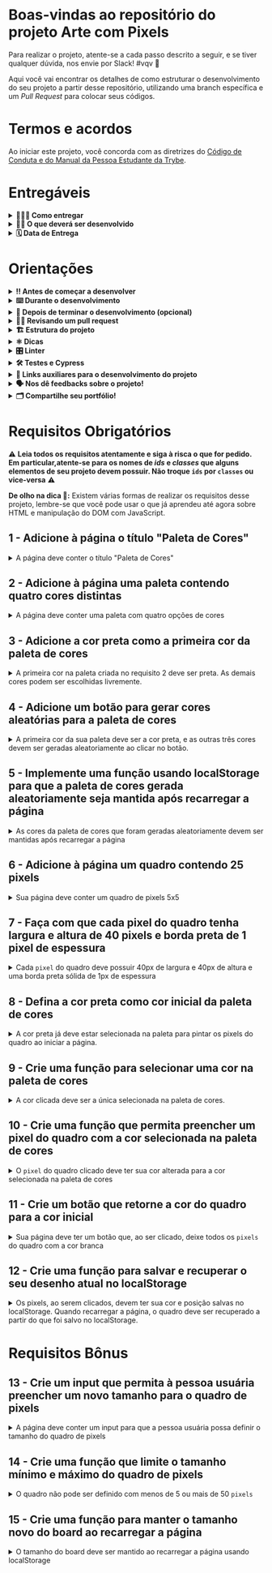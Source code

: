 # Boas-vindas ao repositório do projeto Arte com Pixels

Para realizar o projeto, atente-se a cada passo descrito a seguir, e se tiver qualquer dúvida, nos envie por Slack! #vqv :rocket:

Aqui você vai encontrar os detalhes de como estruturar o desenvolvimento do seu projeto a partir desse repositório, utilizando uma branch específica e um _Pull Request_ para colocar seus códigos.

# Termos e acordos

Ao iniciar este projeto, você concorda com as diretrizes do [Código de Conduta e do Manual da Pessoa Estudante da Trybe](https://app.betrybe.com/manual-estudante/codigo-de-etica-e-conduta).

# Entregáveis

<details>
  <summary><strong>🤷🏽‍♀️ Como entregar</strong></summary><br />

  Para entregar o seu projeto você deverá criar um _Pull Request_ neste repositório.

  Lembre-se que você pode consultar nosso conteúdo sobre [Git & GitHub](https://app.betrybe.com/course/4d67f5b4-34a6-489f-a205-b6c7dc50fc16/) e nosso [Blog - Git & GitHub](https://blog.betrybe.com/tecnologia/git-e-github/) sempre que precisar!
</details>

<details>
  <summary><strong>👨‍💻 O que deverá ser desenvolvido</strong></summary><br />

Neste projeto, você vai implementar um editor de arte com pixels em que a pessoa usuária poderá escolher uma cor em uma paleta de cores e poderá pintar o que quiser em um quadro branco 🎨 🧑‍🎨

💡 Veja o exemplo a seguir de como o projeto pode se parecer depois de pronto.

![exemplo de arte com pixels](./art-with-pixels.gif)

Você pode ~~e deve~~ ir além para deixar o projeto com a sua cara e impressionar todas as pessoas, mas não deixe de cumprir os requisitos!

</details>

<details>
  <summary><strong>🗓 Data de Entrega</strong></summary><br />

* Este projeto é individual;
* São `X` dias de projeto;
* Data para entrega do projeto: `dd/mm/yyyy - 14:00h`.

</details>

# Orientações

<details>
  <summary><strong>‼️ Antes de começar a desenvolver</strong></summary><br />

1. Clone o repositório

* Use o comando: `git clone git@github.com:tryber/sd-0x-project-pixels-art.git`
* Entre na pasta do repositório que você acabou de clonar:
  * `cd sd-0x-project-pixels-art`

2. Instale as dependências

* `npm install`

3. Crie uma branch a partir da branch `main`

* Verifique que você está na branch `main`
  * Exemplo: `git branch`
* Se não estiver, mude para a branch `main`
  * Exemplo: `git checkout main`
* Agora crie uma branch à qual você vai submeter os `commits` de seu projeto
  * Você deve criar uma branch no seguinte formato: `nome-sobrenome-nome-do-projeto`
  * Exemplo: `git checkout -b mariazinha-project-pixels-art`

4. Adicione as mudanças ao _stage_ do Git e faça um `commit`

* Verifique que as mudanças ainda não estão no _stage_
  * Exemplo: `git status` (devem aparecer listados os novos arquivos em vermelho)
* Adicione o novo arquivo ao _stage_ do Git
  * Exemplo:
    * `git add .` (adicionando todas as mudanças - _que estavam em vermelho_ - ao stage do Git)
    * `git status` (devem aparecer listados os arquivos em verde)
* Faça o `commit` inicial
  * Exemplo:
    * `git commit -m 'iniciando o projeto pixels art'` (fazendo o primeiro commit)
    * `git status` (deve aparecer uma mensagem tipo _nothing to commit_ )

5. Adicione a sua branch com o novo `commit` ao repositório remoto

* Usando o exemplo anterior: `git push -u origin mariazinha-project-pixels-art`

6. Crie um novo `Pull Request` _(PR)_

* Vá até a página de _Pull Requests_ do [repositório no GitHub](https://github.com/tryber/sd-0x-project-pixels-art/pulls)
* Clique no botão verde _"New pull request"_
* Clique na caixa de seleção _"Compare"_ e escolha a sua branch **com atenção**
* Coloque um título para a sua Pull Request
  * Exemplo: "Cria tela de busca"
* Clique no botão verde "Create pull request"
* Adicione uma descrição para o _Pull Request_, e clique no botão verde _"Create pull request"_
* **Não se preocupe em preencher mais nada por enquanto!**
* Volte até a [página de _Pull Requests_ do repositório](https://github.com/tryber/sd-0x-project-pixels-art/pulls) e confira que o seu _Pull Request_ está criado

</details>

<details>
  <summary><strong>⌨️ Durante o desenvolvimento</strong></summary>

* Faça `commits` das alterações que você fizer no código regularmente

* Lembre-se de sempre após um (ou alguns) `commits` atualizar o repositório remoto

* Os comandos que você utilizará com mais frequência são:
  1. `git status` _(para verificar o que está em vermelho - fora do stage - e o que está em verde - no stage)_;
  2. `git add` _(para adicionar arquivos ao stage do Git)_;
  3. `git commit` _(para criar um commit com os arquivos que estão no stage do Git)_;
  4. `git push` _(para enviar o commit para o repositório remoto após o passo anterior)_;
  5. `git push -u origin nome-da-branch` _(para enviar o commit para o repositório remoto na primeira vez que fizer o `push` de uma nova branch)_.

</details>

<details>
  <summary><strong>🤝 Depois de terminar o desenvolvimento (opcional)</strong></summary><br />

Para sinalizar que o seu projeto está pronto para o _"Code Review"_, faça o seguinte:

* Vá até a página **DO SEU** _Pull Request_, adicione a label de _"code-review"_ e marque seus colegas:
  * No menu à direita, clique no _link_ **"Labels"** e escolha a _label_ **code-review**;
  * No menu à direita, clique no _link_ **"Assignees"** e escolha **o seu usuário**;
  * No menu à direita, clique no _link_ **"Reviewers"** e digite `students`, selecione o time `tryber/students-sd-0x`.

Caso tenha alguma dúvida, veja este [video explicativo](https://vimeo.com/362189205).

</details>

<details>
  <summary><strong>🕵🏿 Revisando um pull request</strong></summary><br />

Use o conteúdo sobre [Code Review](https://app.betrybe.com/course/real-life-engineer/code-review) para te ajudar a revisar os _Pull Requests_.

</details>

<details>
  <summary><strong>🏗 Estrutura do projeto</strong></summary>

* Implemente uma paleta de cores usando `javascript`, `css` e `html`;

* Crie os arquivos `index.html`, `style.css` e `script.js`, que conterão seu código HTML, CSS e JavaScript, respectivamente;

:warning: **É importante que seus arquivos tenham exatamente estes nomes!** :warning:

* Você pode adicionar outros arquivos se julgar necessário. Caso tenha alguma dúvida, poste no _Slack_;

 ⚠️ **Recomenda-se que você desenvolva seu projeto com a resolução de tela  de `1366 x 768`, a mesma que será utilizada pelo avaliador. Para facilitar a configuração da resolução, use este [plugin do `Chrome`](https://chrome.google.com/webstore/detail/window-resizer/kkelicaakdanhinjdeammmilcgefonfh?hl=en).** ⚠️

* Caso seu projeto contenha imagens, ⚠️ **Atenção**:
  * Não utilize arquivos maiores que _500Kb_;
  * Utilize uma ferramenta como [esta](https://picresize.com/pt) para redimensionar as imagens.

* Você tem liberdade para implementar novos comportamentos ao seu projeto, seja na forma de aperfeiçoamentos em requisitos propostos ou novas funcionalidades, mas atente-se para **não conflitar com os requisitos propostos**.

</details>

<details>
  <summary><strong>⚛️ Dicas</strong></summary>

* Não recomenda-se a utilização de `table`, pois o sentido semântico de construir uma tabela no HTML não tem relação  com a construção de uma grade de pixels para serem coloridos. Nesse caso, fazer uso de `table` representa uma má prática;

**Atenção ⚠️:** É importante que você inicie o projeto utilizando seus conhecimentos em **manipulação de DOM com JavaScript** pois além de ser o **objetivo do projeto**, vai deixar seu código mais limpo, fácil de ajustar e evitar repetições;

* Que tal usar um [_loop_](https://flaviocopes.com/how-to-add-event-listener-multiple-elements-javascript/) para adicionar o mesmo evento em vários elementos? Ou então a técnica de [_event bubbling_](https://gomakethings.com/attaching-multiple-elements-to-a-single-event-listener-in-vanilla-js/) combinada com `classList`?

* Se precisar consultar os valores do _CSS_ de um elemento a partir do _JavaScript_, [dê uma olhada aqui](https://www.w3schools.com/jsref/jsref_getcomputedstyle.asp);

* Para alterar alguma propriedade do _CSS_ de um elemento por meio do _JavaScript_, dê uma olhada no [atributo `style`](https://www.w3schools.com/jsref/prop_style_backgroundcolor.asp) do elemento.
* Caso a avaliação falhe com alguma mensagem de erro do tipo `[409:0326/130838.878602:FATAL:memory.cc(22)] Out of memory. size=4194304` é provável que as imagens que está utilizando são muito grandes. Tente redimensioná-las para um tamanho menor.

</details>

<details>
  <summary><strong>🎛 Linter</strong></summary><br />

Para garantir a qualidade do código, vamos utilizar neste projeto os linters `ESLint` e `StyleLint`.
Desta forma, o código estará alinhado com as boas práticas de desenvolvimento, sendo mais legível e de fácil manutenção!
  Para rodar o `ESLint` e o `StyleLint` localmente no projeto, execute os comandos abaixo:

  1. Para avaliar se os arquivos com a extensão `CSS` estão com o padrão correto

```bash
npm run lint:styles
```

  2. Para avaliar se os arquivos com a extensão `JS` estão com o padrão correto

```bash
npm run lint
```

⚠️ **Atenção** O `ESLint` e o `StyleLint` não serão avaliados neste projeto. Você pode rodar os testes localmente e fazer as correções se desejar. ⚠️

</details>

<details>
  <summary><strong>🛠 Testes e Cypress</strong></summary><br />

O Cypress é uma ferramenta de teste de front-end desenvolvida para a web. Antes de utilizá-lo, certifique-se de ter executado o comando `npm install` dentro do projeto.

Você pode rodar o Cypress localmente para verificar se seus requisitos estão passando, para isso execute um dos seguintes comandos:

1. Para executar os testes apenas no terminal:

```bash
npm test
```

2. Para executar os testes e vê-los rodando em uma janela de navegador:

```bash
npm run cypress:open
```

Após executar o comando acima, uma janela de navegador será aberta e, então, você poderá escolher o arquivo de teste a ser executado ou escolher `Run all specs` para executar todos os arquivos

Assista [este vídeo](https://vimeo.com/539240375/a116a166b9) para ver como rodar o Cypress localmente 😉🎙

* Siga este passo a passo para verificar os **detalhes da execução do avaliador**:

  * Na página do seu _Pull Request_, acima do "botão de merge", procure por _**"Evaluator job"**_ e clique no link _**"Details"**_;

  * Na página que se abrirá, clique na linha _**"Cypress evaluator step"**_ ;

  * Analise os resultados a partir da mensagem _**"(Run Starting)"**_;

  * Caso tenha dúvidas, consulte [este vídeo](https://vimeo.com/420861252) ou poste a sua dúvida no _Slack_.

⚠️ **O avaliador automático não necessariamente avalia seu projeto na ordem em que os requisitos aparecem no readme. Isso acontece para deixar o processo de avaliação mais rápido. Então, não se assuste se isso acontecer, ok?**

* Contudo, tenha em mente que **nada além do que for pedido nos requisitos será avaliado**. _Esta é uma oportunidade de você exercitar sua criatividade e experimentar com os conhecimentos adquiridos._

O não cumprimento de um requisito, total ou parcialmente, impactará em sua avaliação.

</details>

<details>
  <summary><strong>🔗 Links auxiliares para o desenvolvimento
do projeto</strong></summary>

* Como pessoa desenvolvedora você deve fazer pesquisas para auxiliar o seu entendimento do assunto. Assim, para solucionar os requisitos do projeto é inevitável e estimulado que pesquisas sejam feitas nas mais variadas fontes (plataforma da Trybe, google, youtube, etc) sempre tomando cuidado para utilizar fontes **confiáveis** nas pesquisas da Internet, como por exemplo:

  * [Javascript.com](http://javascript.com/)

  * [W3Schools](https://www.w3schools.com/js/default.asp)

  * [MDN](https://developer.mozilla.org/pt-BR/docs/Web/JavaScript)

  * [StackOverflow](https://pt.stackoverflow.com/questions/tagged/javascript)

</details>

<details>
  <summary><strong>🗣 Nos dê feedbacks sobre o projeto!</strong></summary><br />

Ao finalizar e submeter o projeto, não se esqueça de avaliar sua experiência preenchendo o formulário. **Leva menos de 3 minutos!**

Link: [Formulário de avaliação do projeto](https://be-trybe.typeform.com/to/ZTeR4IbH)

</details>

<details>
  <summary><strong>🗂 Compartilhe seu portfólio!</strong></summary><br />

Você sabia que o **LinkedIn** é a principal rede social profissional e compartilhar o seu aprendizado lá é muito importante para quem deseja construir uma carreira de sucesso?

Compartilhe esse projeto no seu **LinkedIn**, marque o perfil da Trybe (**@trybe**) e mostre para a sua rede toda a sua evolução.

</details>

# Requisitos Obrigatórios

:warning: **Leia todos os requisitos atentamente e siga à risca o que for pedido. Em particular,**atente-se para os nomes de _ids_  e _classes_ que alguns elementos de seu projeto devem possuir**. Não troque `ids` por `classes` ou vice-versa** :warning:

**De olho na dica 👀:** Existem várias formas de realizar os requisitos desse projeto, lembre-se que você pode usar o que já aprendeu até agora sobre HTML e manipulação do DOM com JavaScript.

## 1 - Adicione à página o título "Paleta de Cores"

<details>
  <summary>A página deve conter o título "Paleta de Cores"</summary><br />

* O título deverá ficar dentro de uma tag `h1` com o `id` denominado `title`;

* O texto do título deve ser **exatamente** "Paleta de Cores".

**O que será testado:**

* O título deve possuir a tag `h1`;
* O título deve possuir o `id` `title`;
* O título deve ser `Paleta de Cores`.

</details>

## 2 - Adicione à página uma paleta contendo quatro cores distintas

<details>
  <summary>A página deve conter uma paleta com quatro opções de cores</summary>

* A paleta de cores deve ser um elemento com `id` denominado `color-palette`, e cada cor individual contida na paleta de cores deve possuir a `classe` chamada `color`;

* A cor de fundo de cada elemento da paleta deverá ser a cor que o elemento representa. **A única cor não permitida na paleta é a cor branca**;

* Cada elemento da paleta de cores deverá ter uma borda preta, sólida e com 1 pixel de largura;

* A paleta de cores deverá listar todas as cores disponíveis para utilização lado a lado, e deverá ser posicionada abaixo do título `Paleta de Cores`;

* A paleta de cores não deve conter cores repetidas.

**O que será testado:**

* A paleta de cores deve possuir o `id` `color-palette`;

* As cores individuais da paleta devem possuir a `classe` `color`;

* A cor de fundo de cada elemento da paleta é a cor que o elemento representa :warning: **A única cor não permitida na paleta é a cor branca** :warning:;

* Os elementos da paleta de cores devem ter borda preta, sólida e com 1 pixel de largura;

* As cores da paleta devem estar lado a lado;

* A paleta de cores deve estar posicionada abaixo do título `Paleta de Cores`;

* A paleta de cores não pode conter cores repetidas.

</details>

## 3 - Adicione a cor **preta** como a primeira cor da paleta de cores

<details>
  <summary>A primeira cor na paleta criada no requisito 2 deve ser preta. As demais cores podem ser escolhidas livremente. </summary><br />

**O que será testado:**

* A primeira cor da paleta deve possuir `background-color` preto;

</details>

## 4 - Adicione um botão para gerar cores aleatórias para a paleta de cores

<details>
  <summary>A primeira cor da sua paleta deve ser a cor preta, e as outras três cores devem ser geradas aleatoriamente ao clicar no botão.</summary><br />

**O que será testado:**

* O botão deve possuir o `id` denominado `button-random-color`;

* O botão deve possuir o texto `Cores aleatórias`;

* As cores geradas na paleta são diferentes a cada click do botão;

* A cor preta deve ser mantida como a primeira na sua paleta de cores.

</details>

## 5 - Implemente uma função usando localStorage para que a paleta de cores gerada aleatoriamente seja mantida após recarregar a página

<details>

  <summary>As cores da paleta de cores que foram geradas aleatoriamente devem ser mantidas após recarregar a página</summary><br />

**O que será testado:**

* A paleta gerada deve ser salva no localStorage com a chave `colorPalette`;

* A paleta gerada deve ser mantida ao recarregar a página.

</details>

## 6 - Adicione à página um quadro contendo 25 pixels

<details>
  <summary>Sua página deve conter um quadro de pixels 5x5</summary>

* O quadro de _pixels_ deve estar visível na tela e ter 5 elementos de largura e 5 elementos de comprimento;

* O quadro de _pixels_ deve possuir o `id` denominado `pixel-board`, e cada _pixel_ individual dentro do quadro deve possuir a `classe` denominada `pixel`;

* A cor inicial dos _pixels_ que compõem o quadro de pixels deve ser branca;

* O quadro de _pixels_ deve aparecer abaixo da paleta de cores.

**De olho na dica 👀:** use [_loops_](https://app.betrybe.com/learn/course/5e938f69-6e32-43b3-9685-c936530fd326/module/fc998c60-386e-46bc-83ca-4269beb17e17/section/4791fd2b-f154-4c25-b4eb-cef521db8e61/day/93d3326f-99ca-47cf-99d8-e93baa78a169/lesson/80b60572-db01-4773-82ba-ab59a48562af) para evitar trabalhos repetitivos.

**O que será testado:**

* O quadro de _pixels_ deve possuir o `id` `pixel-board` e deve estar renderizado na tela;

* Cada pixel individual dentro do quadro deve possuir a `classe` `pixel`;

* A cor inicial dos _pixels_ dentro do quadro deve ser branca;

* O quadro de _pixels_ deve aparecer abaixo da paleta de cores.

</details>

## 7 - Faça com que cada pixel do quadro tenha largura e altura de 40 pixels e borda preta de 1 pixel de espessura

<details>
  <summary>Cada <code>pixel</code> do quadro deve possuir 40px de largura e 40px de altura e uma borda preta sólida de 1px de espessura</summary><br />

**O que será testado:**

* O quadro de _pixels_ deve possuir altura e comprimento de 5 elementos;

* Os elementos do quadro devem possuir 40 px de altura e 40 px de largura, incluindo o seu conteúdo e excluindo a borda preta;

* Os elementos do quadro devem possuir borda preta sólida de 1px de espessura.

</details>

## 8 - Defina a cor preta como cor inicial da paleta de cores

<details>
  <summary>A cor preta já deve estar selecionada na paleta para pintar os pixels do quadro ao iniciar a página.</summary>

* O elemento que posteriormente deverá receber a classe selected deve ser um dos elementos que possuem a classe color, como especificado no requisito 2.

* O elemento da cor preta deve possuir inicialmente a classe `selected`.

**O que será testado:**

* O elemento da cor preta possui, inicialmente, a classe `selected`;

* Nenhuma outra cor da paleta pode ter a classe `selected` ao carregar a página.

</details>

## 9 - Crie uma função para selecionar uma cor na paleta de cores

<details>
  <summary>A cor clicada deve ser a única selecionada na paleta de cores.</summary>

* A cor clicada deve receber a `classe` `selected` e a cor previamente selecionada deve perder esta `classe`;

* Somente uma das cores da paleta pode ter a classe `selected` de cada vez;

* Os elementos que deverão receber a `classe` `selected` devem ser os mesmos elementos que possuem a classe `color`, como especificado no **requisito 2**.

**O que será testado:**

* Somente uma cor da paleta de cores pode ter a classe `selected` de cada vez;

* Os pixels dentro do quadro não devem ter a classe `selected` quando são clicados.

</details>

## 10 - Crie uma função que permita preencher um pixel do quadro com a cor selecionada na paleta de cores

<details>
  <summary>O <code>pixel</code> do quadro clicado deve ter sua cor alterada para a cor selecionada na paleta de cores</summary><br />

**O que será testado:**

* Ao carregar a página deve ser possível pintar os pixels do quadro de preto;

* Após selecionar outra cor na paleta de cores, é possível pintar os pixels do quadro com essa cor;

* Somente o pixel que foi clicado deve ter a cor alterada, sem influenciar na cor dos demais pixels.

</details>

## 11 - Crie um botão que retorne a cor do quadro para a cor inicial

<details>
  <summary>Sua página deve ter um botão que, ao ser clicado, deixe todos os <code>pixels</code> do quadro com a cor branca</summary><br />

**O que será testado:**

* O botão deve possuir o `id` `clear-board`;

* O botão deve estar posicionado entre a paleta de cores e o quadro de pixels;

* O botão deve possuir o texto `Limpar`;

* O botão ao ser clicado, deve deixar todos os pixels do quadro preenchidos de branco.

</details>

## 12 - Crie uma função para salvar e recuperar o seu desenho atual no localStorage

<details>
  <summary>Os pixels, ao serem clicados, devem ter sua cor e posição salvas no localStorage. Quando recarregar a página, o quadro deve ser recuperado a partir do que foi salvo no localStorage.</summary><br />

**O que será testado:**

* Os pixels pintados devem ser salvos no localStorage com a chave `pixelBoard`;

* O quadro deve ser preenchido com as mesmas cores utilizadas anteriormente, nas posições corretas ao recarregar a página

</details>

# Requisitos Bônus

## 13 - Crie um input que permita à pessoa usuária preencher um novo tamanho para o quadro de pixels

<details>
  <summary>A página deve conter um input para que a pessoa usuária possa definir o tamanho do quadro de pixels</summary>

* Crie um input com `id` `board-size` posicionado entre a paleta de cores e o quadro de pixels para receber um valor maior que zero para definir o tamanho do quadro de pixels.

* Crie um botão que deve conter o texto "VQV" e `id` `generate-board`;

* O input e o botão com o texto "VQV" devem ter o mesmo `parent-node`;

* O botão, ao ser clicado, deve alterar o tamanho do quadro para **N** pixels de largura e **N** pixels de altura, em que **N** é o número inserido no input. Ou seja, se o valor passado para o input for igual a 7, ao clicar no botão, será gerado um quadro de 49 pixels (7 pixels de largura x 7 pixels de altura);

* O input só deve aceitar número maiores que zero. Essa restrição **deve** ser feita usando os atributos do elemento `input`;

* Se nenhum valor for colocado no input ao clicar no botão, mostre um `alert` com o texto: "Board inválido!";

* O novo quadro deve ter todos os pixels preenchidos com a cor branca.

* O quadro salvo no localStorage deve ser apagado.

**O que será testado:**

* O input deve possuir o `id` `board-size`;

* O input deve aceitar apenas números maiores que zero. Essa restrição deve ser feita usando os atributos do elemento `input`;

* O input deve estar posicionado entre a paleta de cores e o quadro de pixels;

* O botão deve possuir o `id` `generate-board`;

* O botão deve possuir o texto `VQV`;

* O input e o botão com o texto "VQV" devem ter o mesmo `parent-node`;

* O botão, ao ser clicado, deve mudar o tamanho do board usando o valor do input;

* O botão, ao ser clicado sem valor definido no input, deve emitir um `alert` com o texto: `Board inválido!`;

* O quadro gerado deve ter todos os pixels preenchidos com a cor branca.

</details>

## 14 - Crie uma função que limite o tamanho mínimo e máximo do quadro de pixels

<details>
  <summary>O quadro não pode ser definido com menos de 5 ou mais de 50 <code>pixels</code></summary>

* Caso o valor digitado no input `board-size` esteja fora do intervalo de 5 a 50, faça:

  1. Para um valor de `board-size` menor que 5, considere 5 `pixels` como o valor padrão;

  2. Para um valor de `board-size` maior que 50, considere 50 `pixels` como o valor padrão.

**O que será testado:**

* A altura do board pode ser igual a 50;

* A altura do board é 5 pixels quando um valor menor que 5 é colocado no input;

* A altura do board é 50 pixels quando um valor maior que 50 é colocado no input.

</details>

## 15 - Crie uma função para manter o tamanho novo do board ao recarregar a página

<details>
  <summary>O tamanho do board deve ser mantido ao recarregar a página usando localStorage</summary><br />

**O que será testado:**

* O tamanho do board gerado deve ser salvo no localStorage com a chave `boardSize`;

* O quadro deve ter o mesmo tamanho gerado ao recarregar a página.

</details>
